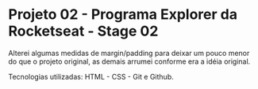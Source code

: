 # Projeto 02 - Programa Explorer da Rocketseat - Stage 02

Alterei algumas medidas de margin/padding para deixar um pouco menor do que o projeto original, as demais arrumei conforme era a idéia original.

Tecnologias utilizadas: HTML - CSS - Git e Github.
